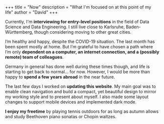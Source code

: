 +++
title = "Now"
description = "What I'm focused on at this point of my life"
author = "David"
+++

Currently, I'm **interviewing for entry-level positions** in the field of Data Science and Data Engineering. I still live close to Karlsruhe, Baden-Württemberg, though considering moving to other great cities.

I’m healthy and happy, despite the COVID-19 situation. The last month has been spent mostly at home. But I’m grateful to have chosen a path where I’m only **dependent on a computer, an internet connection, and a (possibly remote) team of colleagues**.

Germany in general has done well during these times though, and life is starting to get back to normal... for now. However, I would be more than happy to **spend a few years abroad** in the near future.

The last few days I worked on **updating this website**. My main goal was to enable clean navigation and build a compact, yet beautiful design to mirror my working style and to present about myself. I also made some layout changes to support mobile devices and implemented dark mode.

**I enjoy my freetime** by playing tennis outdoors for as long as autumn allows and study Beethoven piano sonatas or Chopin waltzes.
